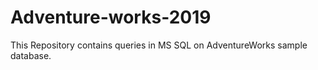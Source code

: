 # Adventure-works-2019
This Repository contains queries in MS SQL on AdventureWorks sample database.
